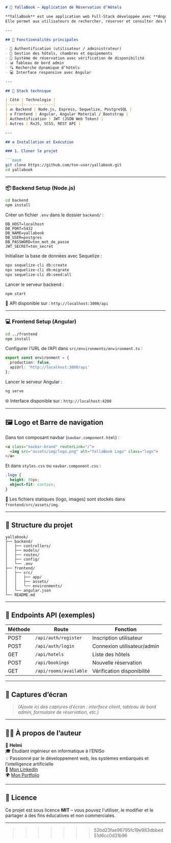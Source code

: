 ```markdown
# 🏨 YallaBook – Application de Réservation d’Hôtels

**YallaBook** est une application web Full-Stack développée avec **Angular** pour le frontend et **Node.js/Express** pour le backend.  
Elle permet aux utilisateurs de rechercher, réserver et consulter des hôtels, et fournit un tableau de bord aux administrateurs pour gérer hôtels, chambres, réservations et utilisateurs.

---

## 🚀 Fonctionnalités principales

- 👤 Authentification (utilisateur / administrateur)
- 🏨 Gestion des hôtels, chambres et équipements
- 📅 Système de réservation avec vérification de disponibilité
- 📊 Tableau de bord admin
- 🔍 Recherche dynamique d’hôtels
- 💻 Interface responsive avec Angular

---

## 🧰 Stack technique

| Côté | Technologie |
|------|-------------|
| 🔙 Backend | Node.js, Express, Sequelize, PostgreSQL |
| 🔛 Frontend | Angular, Angular Material / Bootstrap |
| Authentification | JWT (JSON Web Token) |
| Autres | RxJS, SCSS, REST API |

---

## ⚙️ Installation et Exécution

### 1. Cloner le projet

```bash
git clone https://github.com/ton-user/yallabook.git
cd yallabook
```

---

### 📦 Backend Setup (Node.js)

```bash
cd backend
npm install
```

Créer un fichier `.env` dans le dossier `backend/` :

```env
DB_HOST=localhost
DB_PORT=5432
DB_NAME=yallabook
DB_USER=postgres
DB_PASSWORD=ton_mot_de_passe
JWT_SECRET=ton_secret
```

Initialiser la base de données avec Sequelize :

```bash
npx sequelize-cli db:create
npx sequelize-cli db:migrate
npx sequelize-cli db:seed:all
```

Lancer le serveur backend :

```bash
npm start
```

🔗 API disponible sur : `http://localhost:3000/api`

---

### 💻 Frontend Setup (Angular)

```bash
cd ../frontend
npm install
```

Configurer l’URL de l’API dans `src/environments/environment.ts` :

```ts
export const environment = {
  production: false,
  apiUrl: 'http://localhost:3000/api'
};
```

Lancer le serveur Angular :

```bash
ng serve
```

🌐 Interface disponible sur : `http://localhost:4200`

---

## 🖼️ Logo et Barre de navigation

Dans ton composant navbar (`navbar.component.html`) :

```html
<a class="navbar-brand" routerLink="/">
  <img src="assets/img/logo.png" alt="YallaBook Logo" class="logo">
</a>
```

Et dans `styles.css` ou `navbar.component.css` :

```css
.logo {
  height: 50px;
  object-fit: contain;
}
```

📝 Les fichiers statiques (logo, images) sont stockés dans `frontend/src/assets/img`.

---

## 📂 Structure du projet

```
yallabook/
├── backend/
│   ├── controllers/
│   ├── models/
│   ├── routes/
│   ├── config/
│   └── .env
├── frontend/
│   ├── src/
│   │   ├── app/
│   │   ├── assets/
│   │   └── environments/
│   └── angular.json
└── README.md
```

---

## 🔐 Endpoints API (exemples)

| Méthode | Route | Fonction |
|--------|-------|----------|
| POST | `/api/auth/register` | Inscription utilisateur |
| POST | `/api/auth/login` | Connexion utilisateur/admin |
| GET | `/api/hotels` | Liste des hôtels |
| POST | `/api/bookings` | Nouvelle réservation |
| GET | `/api/rooms/available` | Vérification disponibilité |

---

## 📸 Captures d’écran

> *(Ajoute ici des captures d’écran : interface client, tableau de bord admin, formulaire de réservation, etc.)*

---

## 🧑‍💻 À propos de l’auteur

👤 **Helmi**  
🎓 Étudiant ingénieur en informatique à l’ENISo  
💡 Passionné par le développement web, les systèmes embarqués et l’intelligence artificielle  
🔗 [Mon LinkedIn](https://www.linkedin.com/in/ton-profil)  
🌍 [Mon Portfolio](https://tonsite.com)

---

## 📄 Licence

Ce projet est sous licence **MIT** – vous pouvez l'utiliser, le modifier et le partager à des fins éducatives et non commerciales.

---


>>>>>>> 52bd23fae96795fc19e983dbbed51d6cc0d31b96

